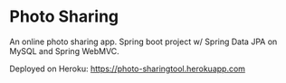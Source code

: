 # Photo Sharing
An online photo sharing app. Spring boot project w/ Spring Data JPA on MySQL and Spring WebMVC.

Deployed on Heroku: https://photo-sharingtool.herokuapp.com